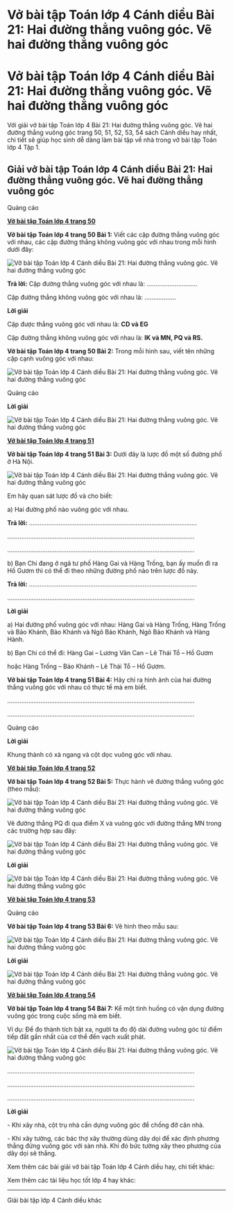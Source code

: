 # Vở bài tập Toán lớp 4 Cánh diều Bài 21: Hai đường thẳng vuông góc. Vẽ hai đường thẳng vuông góc

# Vở bài tập Toán lớp 4 Cánh diều Bài 21: Hai đường thẳng vuông góc. Vẽ hai đường thẳng vuông góc

Với giải vở bài tập Toán lớp 4 Bài 21: Hai đường thẳng vuông góc. Vẽ hai đường thẳng vuông góc trang 50, 51, 52, 53, 54 sách Cánh diều hay nhất, chi tiết sẽ giúp học sinh dễ dàng làm bài tập về nhà trong vở bài tập Toán lớp 4 Tập 1.

## Giải vở bài tập Toán lớp 4 Cánh diều Bài 21: Hai đường thẳng vuông góc. Vẽ hai đường thẳng vuông góc

Quảng cáo

[**Vở bài tập Toán lớp 4 trang 50**](https://vietjack.com/vbt-toan-4-cd/vbt-toan-lop-4-trang-50-canh-dieu.jsp)

**Vở bài tập Toán lớp 4 trang 50 Bài 1:** Viết các cặp đường thẳng vuông góc với nhau, các cặp đường thẳng không vuông góc với nhau trong mỗi hình dưới đây:

![Vở bài tập Toán lớp 4 Cánh diều Bài 21: Hai đường thẳng vuông góc. Vẽ hai đường thẳng vuông góc](https://vietjack.com/vbt-toan-4-cd/images/bai-21-hai-duong-thang-vuong-goc-ve-hai-duong-thang-vuong-goc.PNG)

**Trả lời:** Cặp đường thẳng vuông góc với nhau là: ………………………..

Cặp đường thẳng không vuông góc với nhau là: ………………

**Lời giải**

Cặp được thẳng vuông góc với nhau là: **CD và EG**

Cặp đường thẳng không vuông góc với nhau là: **IK và MN, PQ và RS.**

**Vở bài tập Toán lớp 4 trang 50 Bài 2:** Trong mỗi hình sau, viết tên những cặp cạnh vuông góc với nhau:

![Vở bài tập Toán lớp 4 Cánh diều Bài 21: Hai đường thẳng vuông góc. Vẽ hai đường thẳng vuông góc](https://vietjack.com/vbt-toan-4-cd/images/bai-21-hai-duong-thang-vuong-goc-ve-hai-duong-thang-vuong-goc-1.PNG)

Quảng cáo

**Lời giải**

![Vở bài tập Toán lớp 4 Cánh diều Bài 21: Hai đường thẳng vuông góc. Vẽ hai đường thẳng vuông góc](https://vietjack.com/vbt-toan-4-cd/images/bai-21-hai-duong-thang-vuong-goc-ve-hai-duong-thang-vuong-goc-2.PNG)

[**Vở bài tập Toán lớp 4 trang 51**](https://vietjack.com/vbt-toan-4-cd/vbt-toan-lop-4-trang-51-canh-dieu.jsp)

**Vở bài tập Toán lớp 4 trang 51 Bài 3:** Dưới đây là lược đồ một số đường phố ở Hà Nội. 

![Vở bài tập Toán lớp 4 Cánh diều Bài 21: Hai đường thẳng vuông góc. Vẽ hai đường thẳng vuông góc](https://vietjack.com/vbt-toan-4-cd/images/bai-21-hai-duong-thang-vuong-goc-ve-hai-duong-thang-vuong-goc-3.PNG)

Em hãy quan sát lược đồ và cho biết:

a) Hai đường phố nào vuông góc với nhau.

**Trả lời:** ……………………………………………………………………………………

……………………………………………………………………………………………..

……………………………………………………………………………………………..

b) Bạn Chi đang ở ngã tư phố Hàng Gai và Hàng Trống, bạn ấy muốn đi ra Hồ Gươm thì có thể đi theo những đường phố nào trên lược đồ này.

**Trả lời:** ……………………………………………………………………………………

……………………………………………………………………………………………..

**Lời giải**

a) Hai đường phố vuông góc với nhau: Hàng Gai và Hàng Trống, Hàng Trống và Bảo Khánh, Bảo Khánh và Ngõ Bảo Khánh, Ngõ Bảo Khánh và Hàng Hành.

b) Bạn Chi có thể đi: Hàng Gai – Lương Văn Can – Lê Thái Tổ – Hồ Gươm 

hoặc Hàng Trống – Bảo Khánh – Lê Thái Tổ – Hồ Gươm.

**Vở bài tập Toán lớp 4 trang 51 Bài 4:** Hãy chỉ ra hình ảnh của hai đường thẳng vuông góc với nhau có thực tế mà em biết.

……………………………………………………………………………………………..

……………………………………………………………………………………………..

Quảng cáo

**Lời giải**

Khung thành có xà ngang và cột dọc vuông góc với nhau.

[**Vở bài tập Toán lớp 4 trang 52**](https://vietjack.com/vbt-toan-4-cd/vbt-toan-lop-4-trang-52-canh-dieu.jsp)

**Vở bài tập Toán lớp 4 trang 52 Bài 5:** Thực hành vẽ đường thẳng vuông góc (theo mẫu):

![Vở bài tập Toán lớp 4 Cánh diều Bài 21: Hai đường thẳng vuông góc. Vẽ hai đường thẳng vuông góc](https://vietjack.com/vbt-toan-4-cd/images/bai-21-hai-duong-thang-vuong-goc-ve-hai-duong-thang-vuong-goc-4.PNG)

Vẽ đường thẳng PQ đi qua điểm X và vuông góc với đường thẳng MN trong các trường hợp sau đây:

![Vở bài tập Toán lớp 4 Cánh diều Bài 21: Hai đường thẳng vuông góc. Vẽ hai đường thẳng vuông góc](https://vietjack.com/vbt-toan-4-cd/images/bai-21-hai-duong-thang-vuong-goc-ve-hai-duong-thang-vuong-goc-5.PNG)

**Lời giải**

![Vở bài tập Toán lớp 4 Cánh diều Bài 21: Hai đường thẳng vuông góc. Vẽ hai đường thẳng vuông góc](https://vietjack.com/vbt-toan-4-cd/images/bai-21-hai-duong-thang-vuong-goc-ve-hai-duong-thang-vuong-goc-6.PNG)

[**Vở bài tập Toán lớp 4 trang 53**](https://vietjack.com/vbt-toan-4-cd/vbt-toan-lop-4-trang-53-canh-dieu.jsp)

Quảng cáo

**Vở bài tập Toán lớp 4 trang 53 Bài 6:** Vẽ hình theo mẫu sau:

![Vở bài tập Toán lớp 4 Cánh diều Bài 21: Hai đường thẳng vuông góc. Vẽ hai đường thẳng vuông góc](https://vietjack.com/vbt-toan-4-cd/images/bai-21-hai-duong-thang-vuong-goc-ve-hai-duong-thang-vuong-goc-7.PNG)

**Lời giải**

![Vở bài tập Toán lớp 4 Cánh diều Bài 21: Hai đường thẳng vuông góc. Vẽ hai đường thẳng vuông góc](https://vietjack.com/vbt-toan-4-cd/images/bai-21-hai-duong-thang-vuong-goc-ve-hai-duong-thang-vuong-goc-8.PNG)

[**Vở bài tập Toán lớp 4 trang 54**](https://vietjack.com/vbt-toan-4-cd/vbt-toan-lop-4-trang-54-canh-dieu.jsp)

**Vở bài tập Toán lớp 4 trang 54 Bài 7:** Kể một tình huống có vận dụng đường vuông góc trong cuộc sống mà em biết.

Ví dụ: Để đo thành tích bật xa, người ta đo độ dài đường vuông góc từ điểm tiếp đất gần nhất của cơ thể đến vạch xuất phát.

![Vở bài tập Toán lớp 4 Cánh diều Bài 21: Hai đường thẳng vuông góc. Vẽ hai đường thẳng vuông góc](https://vietjack.com/vbt-toan-4-cd/images/bai-21-hai-duong-thang-vuong-goc-ve-hai-duong-thang-vuong-goc-9.PNG)

……………………………………………………………………………………………..

……………………………………………………………………………………………..

……………………………………………………………………………………………..

**Lời giải**

\- Khi xây nhà, cột trụ nhà cần dựng vuông góc để chống đỡ căn nhà.

\- Khi xây tường, các bác thợ xây thường dùng dây dọi để xác định phương thẳng đứng vuông góc với sàn nhà. Khi đó bức tường xây theo phương của dây dọi sẽ thẳng.

Xem thêm các bài giải vở bài tập Toán lớp 4 Cánh diều hay, chi tiết khác:

Xem thêm các tài liệu học tốt lớp 4 hay khác:

* * *

Giải bài tập lớp 4 Cánh diều khác
